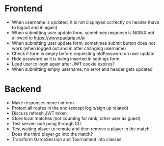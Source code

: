 # Frontend
- When username is updated, it is not displayed correctly on header (have to logout and in again)
- When submitting user update form, sometimes response is NGINX not allowed to https://www.padaria.pt/#
- When submitting user update form, sometimes submit button does not work (when logged out and in after changing username)
- Check if form is empty before requesting oldPassword on user update
- Hide password as it is being inserted in settings form
- Lead user to login again after JWT cookie expires?
- When submitting empty username, no error and header gets updated

# Backend
- Make responses more uniform
- Protect all routes in the end (except login/sign up related)
- Discuss refresh JWT token
- Store local matches (not counting for rank, other user as guest)
- Test server-side pong through CLI
- Test waiting player to remote and then remove a player in the match. Does the third player go into the match?
- Transform GameSession and Tournament into classes
